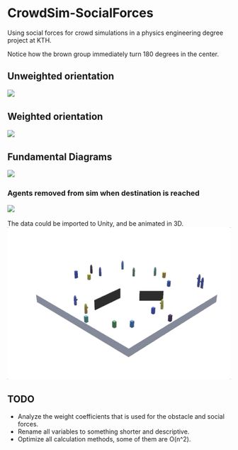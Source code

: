 # CrowdSim-SocialForces
Using social forces for crowd simulations in a physics engineering degree project at KTH.


Notice how the brown group immediately turn 180 degrees in the center.
## Unweighted orientation 
![](/images/21A_7G_UW.gif)
## Weighted orientation
![](/images/21A_7G_W.gif)


## Fundamental Diagrams
![](/images/17A_6G_Fundamental.gif)

### Agents removed from sim when destination is reached
![](/images/26A_7G_Fundamental.gif)





The data could be imported to Unity, and be animated in 3D.
![](/images/unitygif.gif)
## TODO
* Analyze the weight coefficients that is used for the obstacle and social forces.
* Rename all variables to something shorter and descriptive.
* Optimize all calculation methods, some of them are O(n^2).
